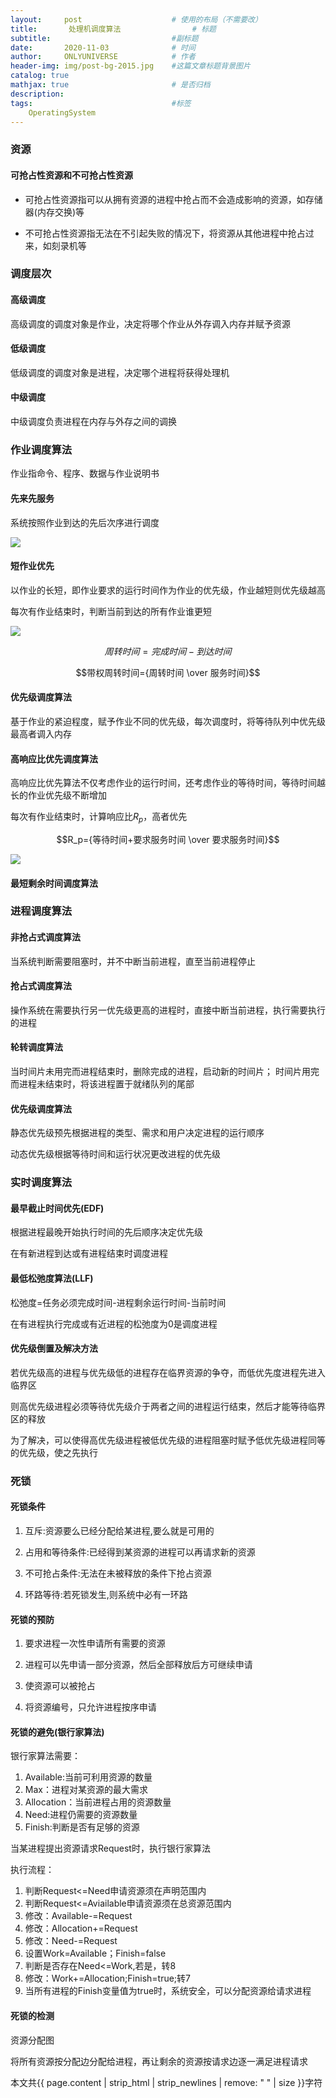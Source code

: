 ```yaml
---
layout:     post                    # 使用的布局（不需要改）
title:       处理机调度算法                # 标题 
subtitle:                           #副标题
date:       2020-11-03              # 时间
author:     ONLYUNIVERSE            # 作者
header-img: img/post-bg-2015.jpg    #这篇文章标题背景图片
catalog: true
mathjax: true                       # 是否归档
description: 
tags:                               #标签
    OperatingSystem
---
```


### 资源

#### 可抢占性资源和不可抢占性资源

* 可抢占性资源指可以从拥有资源的进程中抢占而不会造成影响的资源，如存储器(内存交换)等

* 不可抢占性资源指无法在不引起失败的情况下，将资源从其他进程中抢占过来，如刻录机等

### 调度层次

#### 高级调度

高级调度的调度对象是作业，决定将哪个作业从外存调入内存并赋予资源

#### 低级调度

低级调度的调度对象是进程，决定哪个进程将获得处理机

#### 中级调度

中级调度负责进程在内存与外存之间的调换

### 作业调度算法

作业指命令、程序、数据与作业说明书

#### 先来先服务

系统按照作业到达的先后次序进行调度

![ ](https://github.com/ONLYUNIVERSE/ONLYUNIVERSE.github.io/blob/master/Image/FCFS.jpg?raw=true)

#### 短作业优先

以作业的长短，即作业要求的运行时间作为作业的优先级，作业越短则优先级越高

每次有作业结束时，判断当前到达的所有作业谁更短

![ ](https://github.com/ONLYUNIVERSE/ONLYUNIVERSE.github.io/blob/master/Image/SJF.jpg?raw=true)


$$周转时间={完成时间-到达时间}$$

$$带权周转时间={周转时间 \over 服务时间}$$

#### 优先级调度算法

基于作业的紧迫程度，赋予作业不同的优先级，每次调度时，将等待队列中优先级最高者调入内存

#### 高响应比优先调度算法

高响应比优先算法不仅考虑作业的运行时间，还考虑作业的等待时间，等待时间越长的作业优先级不断增加

每次有作业结束时，计算响应比$R_p$，高者优先

$$R_p={等待时间+要求服务时间 \over 要求服务时间}$$

![ ](https://github.com/ONLYUNIVERSE/ONLYUNIVERSE.github.io/blob/master/Image/HRRN.jpg?raw=true)

#### 最短剩余时间调度算法

### 进程调度算法

#### 非抢占式调度算法

当系统判断需要阻塞时，并不中断当前进程，直至当前进程停止

#### 抢占式调度算法

操作系统在需要执行另一优先级更高的进程时，直接中断当前进程，执行需要执行的进程

#### 轮转调度算法

当时间片未用完而进程结束时，删除完成的进程，启动新的时间片；
时间片用完而进程未结束时，将该进程置于就绪队列的尾部

#### 优先级调度算法

静态优先级预先根据进程的类型、需求和用户决定进程的运行顺序

动态优先级根据等待时间和运行状况更改进程的优先级

### 实时调度算法

#### 最早截止时间优先(EDF)

根据进程最晚开始执行时间的先后顺序决定优先级

在有新进程到达或有进程结束时调度进程

#### 最低松弛度算法(LLF)

松弛度=任务必须完成时间-进程剩余运行时间-当前时间

在有进程执行完成或有近进程的松弛度为0是调度进程

#### 优先级倒置及解决方法

若优先级高的进程与优先级低的进程存在临界资源的争夺，而低优先度进程先进入临界区

则高优先级进程必须等待优先级介于两者之间的进程运行结束，然后才能等待临界区的释放

为了解决，可以使得高优先级进程被低优先级的进程阻塞时赋予低优先级进程同等的优先级，使之先执行

### 死锁

#### 死锁条件

1. 互斥:资源要么已经分配给某进程,要么就是可用的

2. 占用和等待条件:已经得到某资源的进程可以再请求新的资源

3. 不可抢占条件:无法在未被释放的条件下抢占资源

4. 环路等待:若死锁发生,则系统中必有一环路

#### 死锁的预防

1. 要求进程一次性申请所有需要的资源

2. 进程可以先申请一部分资源，然后全部释放后方可继续申请

3. 使资源可以被抢占

4. 将资源编号，只允许进程按序申请

#### 死锁的避免(银行家算法)

银行家算法需要：
1. Available:当前可利用资源的数量
2. Max：进程对某资源的最大需求
3. Allocation：当前进程占用的资源数量
4. Need:进程仍需要的资源数量
5. Finish:判断是否有足够的资源
   
当某进程提出资源请求Request时，执行银行家算法

执行流程：

1. 判断Request<=Need申请资源须在声明范围内
2. 判断Request<=Aviailable申请资源须在总资源范围内
3. 修改：Available-=Request
4. 修改：Allocation+=Request
5. 修改：Need-=Request
6. 设置Work=Available；Finish=false
7. 判断是否存在Need<=Work,若是，转8
8. 修改：Work+=Allocation;Finish=true;转7
9. 当所有进程的Finish变量值为true时，系统安全，可以分配资源给请求进程

#### 死锁的检测

资源分配图

将所有资源按分配边分配给进程，再让剩余的资源按请求边逐一满足进程请求

本文共{{ page.content | strip_html | strip_newlines | remove: " " | size }}字符